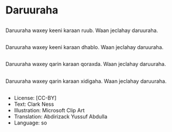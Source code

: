 # Daruuraha

##
Daruuraha waxey keeni karaan ruub. Waan jeclahay daruuraha.

##
Daruuraha waxey keeni karaan dhablo. Waan jeclahay daruuraha.

##
Daruuraha waxey qarin karaan qoraxda. Waan jeclahay daruuraha.

##
Daruuraha waxey qarin karaan xidigaha. Waan jeclahay daruuraha.

##
* License: [CC-BY]
* Text: Clark Ness
* Illustration: Microsoft Clip Art
* Translation: Abdirizack Yussuf Abdulla
* Language: so
